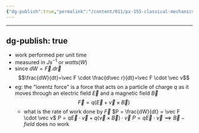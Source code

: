 ```yaml
---
{"dg-publish":true,"permalink":"/content/011/px-155-classical-mechanics-and-special-relativity/classical-mechanics/px-155-c-work-and-energy/px-155-c5-power/","noteIcon":"1","created":"2025-08-27T13:14:08.777+01:00","updated":"2024-11-26T19:55:35.000+00:00"}
---
```


---
dg-publish: true
---
- work performed per unit time
- measured in $Js^{-1}$ or $watts(W)$
- since $dW=\vec F .d\vec r$
$$\frac{dW}{dt}=\vec F \cdot  \frac{d\vec r}{dt}=\vec F \cdot \vec v$$
- eg: the "lorentz force" is a force that acts on a particle of charge $q$ as it moves through an electric field $\vec E$ and a magnetic field $\vec B$
$$\vec F = q(\vec E+ \vec v \times \vec B)$$
	- what is the rate of work done by $\vec F$
		$P = \frac{dW}{dt} = \vec F \cdot \vec v$
		$P = q \vec E \cdot \vec v +q (\vec v \times \vec B)\cdot \vec v$
		$P=q \vec E \cdot \vec v \implies \vec B-field$  does no work 

